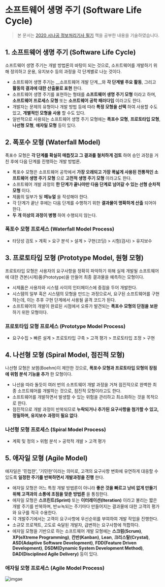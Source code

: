 소프트웨어 생명 주기 (Software Life Cycle)
==
> 본 문서는 [2020 시나공 정보처리기사 필기](http://www.yes24.com/Product/Goods/82838724) 책을 공부한 내용을 기술하였습니다.

## 1. 소프트웨어 생명 주기 (Software Life Cycle)

소프트웨어 생명 주기는 개발 방법론의 바탕이 되는 것으로, 소프트웨어를 개발하기 위해 정의하고 운용, 유지보수 등의 과정을 각 단계별로 나눈 것이다.

- 소프트웨어 생명 주기는 __소프트웨어 개발 단계__와 __각 단계별 주요 활동__, 그리고 __활동의 결과에 대한 산출물로 표현__ 한다. 
- 소프트웨어 생명 주기를 표현하는 형태를 __소프트웨어 생명 주기 모형__ 이라고 하며, __소프트웨어 프로세스 모형__ 또는 __소프트웨어 공학 패러다임__ 이라고도 한다.
- 개발자는 문제의 유형이나 개발 방법 등에 따라 __특정 모형을 선택__ 하여 사용할 수도 있고, __개별적인 모형을 사용__ 할 수도 있다.
- 일반적으로 사용되는 소프트웨어 생명 주기 모형에는 __폭포수 모형__, __프로토타입 모형__, __나선형 모형__, __애자일 모형__ 등이 있다. 

## 2. 폭포수 모형 (Waterfall Model)

폭포수 모형은 __각 단계를 확실히 매듭짓고 그 결과를 철처하게 검토__ 하여 승인 과정을 거친 후에 다음 단계를 진행하는 개발 방법론.

- 폭포수 모형은 소프트웨어 공학에서 __가장 오래되고 가장 폭넓게 사용된 전통적인 소프트웨어 생명 주기 모형__ 으로 __고전적 생명 주기 모형__ 이라고도 한다. 
- 소프트웨어 개발 과정의 __한 단계가 끝나야만 다음 단계로 넘어갈 수 있는 선형 순차적 모형__ 이다. 
- 제품의 일부가 될 __메뉴얼__ 을 작성해야 한다.
- 각 단계가 끝난 후에는 다음 단계를 수행하기 위한 __결과물이 명확하게 산출__ 되어야 한다.
- __두 개 이상의 과정이 병행__ 하여 수행되지 않는다.

### 폭포수 모형 프로세스 (Waterfall Model Process)

- 타당성 검토 > 계획 > 요구 분석 > 설계 > 구현(코딩) > 시험(검사) > 유지보수 

## 3. 프로토타입 모형 (Prototype Model, 원형 모형)

프로토타입 모형은 사용자의 요구사항을 정확히 파악하기 위해 실제 개발될 소프트웨어에 대한 견본(시제)품(Prototype)을 만들어 최종 결과물을 예측하는 모형이다. 

- 시제품은 사용자와 시스템 사이의 인터페이스에 중점을 두어 개발한다.
- 시스템의 일부 혹은 시스템의 모형을 만드는 과정으로서, 요구된 소프트웨어를 구현하는데, 이는 추후 구현 단계에서 사용될 골격 코드가 된다.
- 소프트웨어의 개발이 완료된 시점에서 오류가 발견되는 __폭포수 모형의 단점을 보완__ 하기 위한 모형이다. 

### 프로토타입 모형 프로세스 (Prototype Model Process)

-  요구수집 > 빠른 설계 > 프로토타입 구축 > 고객 평가 > 프로토타입 조정 > 구현 

## 4. 나선형 모형 (Spiral Model, 점진적 모형)

나선형 모형은 보헴(Boehm)이 제안한 것으로, __폭포수 모형과 프로토타입 모형의 장점에 위험 분석 기능을 추가__ 한 모형이다.

- 나선을 따라 돌듯이 여러 번의 소프트웨어 개발 과정을 거쳐 점진적으로 완벽한 최종 소프트웨어를 개발하는 것으로, 점진적 모형이라고도 한다. 
- 소프트웨어를 개발하면서 발생할 수 있는 위험을 관리하고 최소화하는 것을 목적으로 한다. 
- 점진적으로 개발 과정이 반복되므로 __누락되거나 추가된 요구사항을 첨가할 수 있고, 정밀하며, 유지보수 과정이 필요 없다__.

### 나선형 모형 프로세스 (Spiral Model Process)

- 계획 및 정의 > 위험 분석 > 공학적 개발 > 고객 평가 

## 5. 애자일 모형 (Agile Model)

애자일은 '민첩한', '기민한'이라는 의미로, 고객의 요구사항 변화에 유연하게 대응할 수 있도록 __일정한 주기를 반복하면서 개발과정을 진행__ 한다. 

- 애자일 모형은 어느 특정 개발 방법론이 아니라 __좋은 것을 빠르고 낭비 없게 만들기 위해 고객과의 소통에 초점을 맞춘 방법론__ 을 통칭한다. 
- 애자일 모형은 __스프린트(Sprint)__ 또는 __이터레이션(Iteration)__ 이라고 불리는 짧은 개발 주기를 반복하며, 반ㅂ녹되는 주기마다 만들어지는 결과물에 대한 고객의 평가와 요구를 적극 수용한다. 
- 각 개발주기에서는 고객이 요구사항에 우선순위를 부여하여 개발 작업을 진행한다. 
- 소규모 프로젝트, 고도로 숙달된 개발자, 급변하는 요구사항에 적합하다. 
- 애자일 모형을 기반으로 하는 소프트웨어 개발 모형에는 __스크럼(Scrum)__, __XP(eXtreme Programming)__, __칸반(Kanban)__, __Lean__, __크리스탈(Crystal)__, __ASD(Adaptive Software Development)__, __FDD(Feature Driven Development)__, __DSDM(Dynamic System Development Method)__, __DAD(Disciplined Agile Delivery)__ 등이 있다. 

### 애자일 모형 프로세스 (Agile Model Process)

![imgae](https://t1.daumcdn.net/thumb/R720x0/?fname=http://t1.daumcdn.net/brunch/service/user/ZKB/image/-2neJY9x-y6dadscnJL5266IahA.jpg)